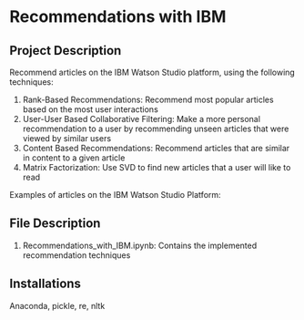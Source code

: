 # Recommendations with IBM

## Project Description
Recommend articles on the IBM Watson Studio platform, using the following techniques:

1. Rank-Based Recommendations: Recommend most popular articles based on the most user interactions
2. User-User Based Collaborative Filtering: Make a more personal recommendation to a user by recommending unseen articles that were viewed by similar users
3. Content Based Recommendations: Recommend articles that are similar in content to a given article
4. Matrix Factorization: Use SVD to find new articles that a user will like to read

Examples of articles on the IBM Watson Studio Platform:

## File Description
1. Recommendations_with_IBM.ipynb: Contains the implemented recommendation techniques

## Installations
Anaconda, pickle, re, nltk

